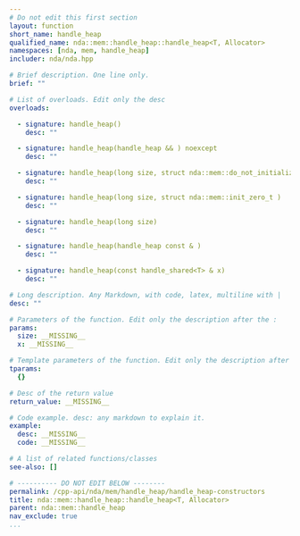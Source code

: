 ```yaml
---
# Do not edit this first section
layout: function
short_name: handle_heap
qualified_name: nda::mem::handle_heap::handle_heap<T, Allocator>
namespaces: [nda, mem, handle_heap]
includer: nda/nda.hpp

# Brief description. One line only.
brief: ""

# List of overloads. Edit only the desc
overloads:

  - signature: handle_heap()
    desc: ""

  - signature: handle_heap(handle_heap && ) noexcept
    desc: ""

  - signature: handle_heap(long size, struct nda::mem::do_not_initialize_t )
    desc: ""

  - signature: handle_heap(long size, struct nda::mem::init_zero_t )
    desc: ""

  - signature: handle_heap(long size)
    desc: ""

  - signature: handle_heap(handle_heap const & )
    desc: ""

  - signature: handle_heap(const handle_shared<T> & x)
    desc: ""

# Long description. Any Markdown, with code, latex, multiline with |
desc: ""

# Parameters of the function. Edit only the description after the :
params:
  size: __MISSING__
  x: __MISSING__

# Template parameters of the function. Edit only the description after the :
tparams:
  {}

# Desc of the return value
return_value: __MISSING__

# Code example. desc: any markdown to explain it.
example:
  desc: __MISSING__
  code: __MISSING__

# A list of related functions/classes
see-also: []

# ---------- DO NOT EDIT BELOW --------
permalink: /cpp-api/nda/mem/handle_heap/handle_heap-constructors
title: nda::mem::handle_heap::handle_heap<T, Allocator>
parent: nda::mem::handle_heap
nav_exclude: true
...
```


